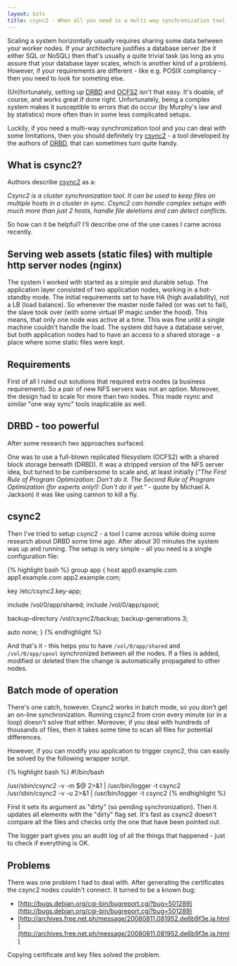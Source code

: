 ```yaml
---
layout: bits
title: csync2 - When all you need is a multi-way synchronization tool
---
```


Scaling a system horizontally usually requires sharing some data between your worker nodes. If your architecture justifies a database server (be it either SQL or NoSQL) then that's usually a quite trivial task (as long as you assure that your database layer scales, which is another kind of a problem). However, if your requirements are different - like e.g. POSIX compliancy - then you need to look for someting else.

(Un)fortunately, setting up [DRBD](http://www.drbd.org/) and [OCFS2](http://oss.oracle.com/projects/ocfs2/) isn't that easy. It's doable, of course, and works great if done right. Unfortunately, being a complex system makes it susceptible to errors that do occur (by Murphy's law and by statistics) more often than in some less complicated setups.

Luckily, if you need a multi-way synchronization tool and you can deal with some limitations, then you should definitely try [csync2](http://oss.linbit.com/csync2/) - a tool developed by the authors of [DRBD](http://www.drbd.org), that can sometimes turn quite handy.

## What is csync2?

Authors describe [csync2](http://oss.linbit.com/csync2/) as a:

*Csync2 is a cluster synchronization tool. It can be used to keep files on multiple hosts in a cluster in sync. Csync2 can handle complex setups with much more than just 2 hosts, handle file deletions and can detect conflicts.*

So how can it be helpful? I'll describe one of the use cases I came across recently.

## Serving web assets (static files) with multiple http server nodes (nginx)

The system I worked with started as a simple and durable setup. The application layer consisted of two application nodes, working in a hot-standby mode. The initial requirements set to have HA (high availability), not a LB (load balance). So whenever the master node failed (or was set to fail), the slave took over (with some virtual IP magic under the hood). This means, that only one node was active at a time. This was fine until a single machine couldn't handle the load. The system did have a database server, but both application nodes had to have an access to a shared storage - a place where some static files were kept.

## Requirements

First of all I ruled out solutions that required extra nodes (a business requirement). So a pair of new NFS servers was not an option. Moreover, the design had to scale for more than two nodes. This made rsync and similar "one way sync" tools inaplicable as well.

## DRBD - too powerful

After some research two approaches surfaced.

One was to use a full-blown replicated filesystem (OCFS2) with a shared block storage beneath (DRBD). It was a stripped version of the NFS server idea, but turned to be cumbersome to scale and, at least initially (*"The First Rule of Program Optimization: Don't do it. The Second Rule of Program Optimization (for experts only!): Don't do it yet."* - quote by Michael A. Jackson) it was like using cannon to kill a fly. 

## csync2

Then I've tried to setup csync2 - a tool I came across while doing some research about DRBD some time ago. After about 30 minutes the system was up and running. The setup is very simple - all you need is a single configuration file:

{% highlight bash %}
group app {
 host app0.example.com app1.example.com app2.example.com;

 key /etc/csync2.key-app;

 include /vol/0/app/shared;
 include /vol/0/app/spool;

 backup-directory /vol/csync2/backup;
 backup-generations 3;

 auto none;
}
{% endhighlight %}

And that's it - this helps you to have `/vol/0/app/shared` and `/vol/0/app/spool` synchronized between all the nodes. If a files is added, modified or deleted then the change is automatically propagated to other nodes.

## Batch mode of operation

There's one catch, however. Csync2 works in batch mode, so you don't get an on-line synchronization. Running csync2 from cron every minute (or in a loop) doesn't solve that either. Moreover, if you deal with hundreds of thousands of files, then it takes some time to scan all files for potential differences.

However, if you can modify you application to trigger csync2, this can easily be solved by the following wrapper script.

{% highlight bash %}
#!/bin/bash

/usr/sbin/csync2 -v -m $@ 2>&1 | /usr/bin/logger -t csync2
/usr/sbin/csync2 -v -u 2>&1 | /usr/bin/logger -t csync2
{% endhighlight %}

First it sets its argument as "dirty" (so pending synchronization). Then it updates all elements with the "dirty" flag set. It's fast as csync2 doesn't compare all the files and checks only the one that have been pointed out.

The logger part gives you an audit log of all the things that happened - just to check if everything is OK.

## Problems

There was one problem I had to deal with. After generating the certificates the csync2 nodes couldn't connect. It turned to be a known bug:

* [http://bugs.debian.org/cgi-bin/bugreport.cgi?bug=501289](http://bugs.debian.org/cgi-bin/bugreport.cgi?bug=501289)
* [http://archives.free.net.ph/message/20080811.081952.de6b9f3e.ja.html](http://archives.free.net.ph/message/20080811.081952.de6b9f3e.ja.html)

Copying certificate and key files solved the problem.
